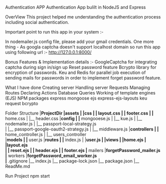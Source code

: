 Authentication APP
Authentication App bulilt in NodeJS and Express

OverView
This project helped me understanding the authentication process including social authentication.

Important point to run this app in your system :-

In nodemailer.js config file, please add your gmail credentials.
One more thing - As googla captcha doesn't support localhost domain so run this app using following url :- 
http://127.0.0.1:8000/

Bonus Features & Implementation details :-
GoogleCaptcha for integrating captcha during sign in/sign up
Reset password feature
Bcrypto library for encryption of passwords.
Keu and Redis for parallel job execution of sending mails for passwords in order to implement forget password feature.

What I have done
Creating server
Handling server Requests
Managing Routes
Declaring Actions
Database Queries
Working of template engines (EJS)
NPM packages
express
mongoose
ejs
express-ejs-layouts
keu
request
bcrypto

Folder Structure
    |__ProjectDir
        |__assets
        |   |__css
        |      |__ layout.css
        |      |__ footer.css
        |      |__ home.css
        |      |__ header.css 
        |__config
        |   |__ mongooese.js
        |   |__ kue.js 
        |   |__ nodemailer.js
        |   |__ passport-local-strategy.js    
        |   |__ passport-google-oauth2-strategy.js
        |   |__ middleware.js 
        |__controllers
        |   |__ home_controller.js
        |   |__ users_controller  
        |__models
        |   |__ user.js
        |__routes
        |   |__ index.js
        |   |__user.js 
        |
        |__views
        |   |__home.ejs
        |   |__layout.ejs  
        |   |__ reset.ejs 
        |   |__ header.ejs 
        |   |__  footer.ejs
        |__ mailers
            |__forgetPassword_mailer.js
        |__ workers
            |__forgetPassword_email_worker.js    
        |__ .gitignore
        |__ index.js
        |__ package-lock.json
        |__ package.json
        |__ ReadMe.md

Run Project
    npm start

